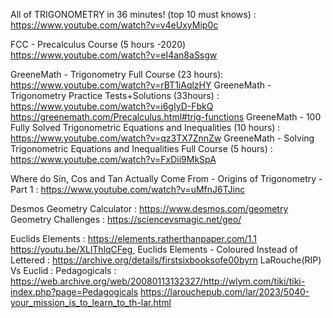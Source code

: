 All of TRIGONOMETRY in 36 minutes! (top 10 must knows) :
https://www.youtube.com/watch?v=v4eUxyMip0c

FCC - Precalculus Course (5 hours -2020)
https://www.youtube.com/watch?v=eI4an8aSsgw

GreeneMath - Trigonometry Full Course (23 hours):
https://www.youtube.com/watch?v=rBT1iAqlzHY
GreeneMath - Trigonometry Practice Tests+Solutions (33hours) :
https://www.youtube.com/watch?v=i6gIyD-FbkQ
https://greenemath.com/Precalculus.html#trig-functions
GreeneMath - 100 Fully Solved Trigonometric Equations and Inequalities (10 hours) :
https://www.youtube.com/watch?v=qz3TX7ZnnZw
GreeneMath - Solving Trigonometric Equations and Inequalities Full Course (5 hours) :
https://www.youtube.com/watch?v=FxDii9MkSpA

Where do Sin, Cos and Tan Actually Come From - Origins of Trigonometry - Part 1 :
https://www.youtube.com/watch?v=uMfnJ6TJinc

Desmos Geometry Calculator :
https://www.desmos.com/geometry
Geometry Challenges :
https://sciencevsmagic.net/geo/

Euclids Elements :
https://elements.ratherthanpaper.com/1.1  
https://youtu.be/XLlThlqCFeg 
Euclids Elements - Coloured Instead of Lettered : 
https://archive.org/details/firstsixbooksofe00byrn
LaRouche(RIP) Vs Euclid : Pedagogicals : 
https://web.archive.org/web/20080113132327/http://wlym.com/tiki/tiki-index.php?page=Pedagogicals
https://larouchepub.com/lar/2023/5040-your_mission_is_to_learn_to_th-lar.html